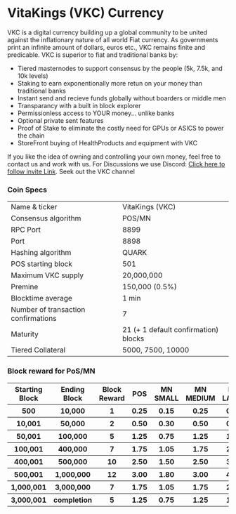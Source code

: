 VitaKings (VKC) Currency
=====================================

VKC is a digital currency building up a global community to be united against the inflationary nature of all world Fiat currency. As governments print an infinite amount of dollars, euros etc., VKC remains finite and predicable.  VKC is superior to fiat and traditional banks by:
- Tiered masternodes to support consensus by the people (5k, 7.5k, and 10k levels)
- Staking to earn exponentionally more retun on your money than traditional banks
- Instant send and recieve funds globally without boarders or middle men
- Transparancy with a built in block explorer
- Permissionless access to YOUR money... unlike banks
- Optional private sent features 
- Proof of Stake to eliminate the costly need for GPUs or ASICS to power the chain
- StoreFront buying of HealthProducts and equipment with VKC

If you like the idea of owning and controlling your own money, feel free to contact us and work with us. For Discussions we use Discord: [Click here to follow invite Link](https://discord.gg/TnVwQaUj8t).  Seek out the VKC channel

### Coin Specs

<table>
<tr><td>Name & ticker</td><td>VitaKings (VKC)</td></tr>
<tr><td>Consensus algorithm</td><td>POS/MN</td></tr>
<tr><td>RPC Port</td><td>8899</td></tr>
<tr><td>Port</td><td>8898</td></tr>
<tr><td>Hashing algorithm</td><td>QUARK</td></tr>
<tr><td>POS starting block</td><td>501</td></tr>
<tr><td>Maximum VKC supply</td><td>20,000,000</td></tr>
<tr><td>Premine</td><td>150,000 (0.5%)</td></tr>
<tr><td>Blocktime average</td><td>1 min</td></tr>
<tr><td>Number of transaction confirmations</td><td>7</td></tr>
<tr><td>Maturity</td><td>21 (+ 1 default confirmation) blocks</td></tr>
<tr><td>Tiered Collateral</td><td>5000, 7500, 10000</td></tr>
</table>

### Block reward for PoS/MN

<table>
<tr><th>Starting Block</th><th>Ending Block</th><th>Block Reward</th><th>POS</th><th>MN SMALL</th><th>MN MEDIUM</th><th>MN LARGE</th></tr>
<tr><th>500</th><th>10,000</th><th>1</th><th>0.25</th><th>0.15</th><th>0.25</th><th>0.35</th></tr>
<tr><th>10,001</th><th>50,000</th><th>2</th><th>0.50</th><th>0.30</th><th>0.50</th><th>0.70</th></tr>
<tr><th>50,001</th><th>100,000</th><th>5</th><th>1.25</th><th>0.75</th><th>1.25</th><th>1.75</th></tr>
<tr><th>100,001</th><th>400,000</th><th>7</th><th>1.75</th><th>1.05</th><th>1.75</th><th>2.45</th></tr>
<tr><th>400,001</th><th>500,000</th><th>10</th><th>2.50</th><th>1.50</th><th>2.50</th><th>3.50</th></tr>
<tr><th>500,001</th><th>1,000,000</th><th>12</th><th>3.00</th><th>1.80</th><th>3.00</th><th>4.20</th></tr>
<tr><th>1,000,001</th><th>3,000,000</th><th>7</th><th>1.75</th><th>1.05</th><th>1.75</th><th>2.45</th></tr>
<tr><th>3,000,001</th><th>completion</th><th>5</th><th>1.25</th><th>0.75</th><th>1.25</th><th>1.75</th></tr>
</table>
